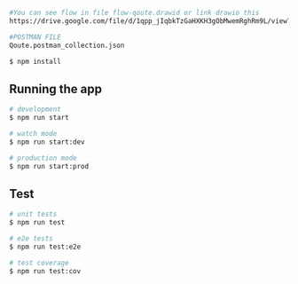 

```bash
#You can see flow in file flow-qoute.drawid or link drawio this
https://drive.google.com/file/d/1qpp_jIqbkTzGaHXKH3gObMwemRghRm9L/view?usp=sharing
```

```bash
#POSTMAN FILE
Qoute.postman_collection.json
```

```bash
$ npm install
```

## Running the app

```bash
# development
$ npm run start

# watch mode
$ npm run start:dev

# production mode
$ npm run start:prod
```

## Test

```bash
# unit tests
$ npm run test

# e2e tests
$ npm run test:e2e

# test coverage
$ npm run test:cov
```